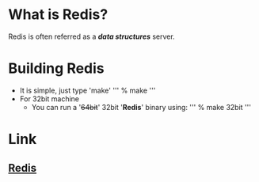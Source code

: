 # What is Redis?

Redis is often referred as a ***data structures*** server.

# Building Redis

- It is simple, just type 'make'
'''
% make
'''
- For 32bit machine
	- You can run a '~~64bit~~' 32bit '**Redis**' binary using:
'''
% make 32bit
'''
# Link
[Redis](https://redis.io)
------------------------
